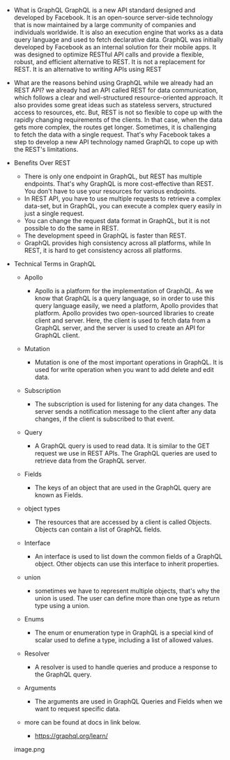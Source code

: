 - What is GraphQL
  GraphQL is a new API standard designed and developed by Facebook. It is an open-source server-side technology that is now maintained by a large community of companies and individuals worldwide. It is also an execution engine that works as a data query language and used to fetch declarative data.
  GraphQL was initially developed by Facebook as an internal solution for their mobile apps. It was designed to optimize RESTful API calls and provide a flexible, robust, and efficient alternative to REST. It is not a replacement for REST. It is an alternative to writing APIs using REST

- What are the reasons behind using GraphQL while we already had an REST API?
  we already had an API called REST for data communication, which follows a clear and well-structured resource-oriented approach. It also provides some great ideas such as stateless servers, structured access to resources, etc. But, REST is not so flexible to cope up with the rapidly changing requirements of the clients. In that case, when the data gets more complex, the routes get longer. Sometimes, it is challenging to fetch the data with a single request. That's why Facebook takes a step to develop a new API technology named GraphQL to cope up with the REST's limitations.

- Benefits Over REST

  - There is only one endpoint in GraphQL, but REST has multiple endpoints. That's why GraphQL is more cost-effective than REST. You don't have to use your resources for various endpoints.
  - In REST API, you have to use multiple requests to retrieve a complex data-set, but in GraphQL, you can execute a complex query easily in just a single request.
  - You can change the request data format in GraphQL, but it is not possible to do the same in REST.
  - The development speed in GraphQL is faster than REST.
  - GraphQL provides high consistency across all platforms, while In REST, it is hard to get consistency across all platforms.

- Technical Terms in GraphQL
    - Apollo
        - Apollo is a platform for the implementation of GraphQL. As we know that GraphQL is a query language, so in order to use this query language easily, we need a platform, Apollo provides that platform.
      Apollo provides two open-sourced libraries to create client and server. Here, the client is used to fetch data from a GraphQL server, and the server is used to create an API for GraphQL client.

    - Mutation 
        - Mutation is one of the most important operations in GraphQL. It is used for write operation when you want to add delete and edit data.
    - Subscription
        - The subscription is used for listening for any data changes. The server sends a notification message to the client after any data changes, if the client is subscribed to that event. 
    - Query 
        - A GraphQL query is used to read data. It is similar to the GET request we use in REST APIs. The GraphQL queries are used to retrieve data from the GraphQL server.
    - Fields 
        - The keys of an object that are used in the GraphQL query are known as Fields.
    - object types 
        - The resources that are accessed by a client is called Objects. Objects can contain a list of GraphQL fields.
    - Interface 
        - An interface is used to list down the common fields of a GraphQL object. Other objects can use this interface to inherit properties.
    - union 
        - sometimes we have to represent multiple objects, that's why the union is used. The user can define more than one type as return type using a union.
    - Enums 
        - The enum or enumeration type in GraphQL is a special kind of scalar used to define a type, including a list of allowed values.
    - Resolver 
        -  A resolver is used to handle queries and produce a response to the GraphQL query.
    - Arguments
        - The arguments are used in GraphQL Queries and Fields when we want to request specific data.
    - more can be found at docs in link below.
        - https://graphql.org/learn/
    
    image.png
